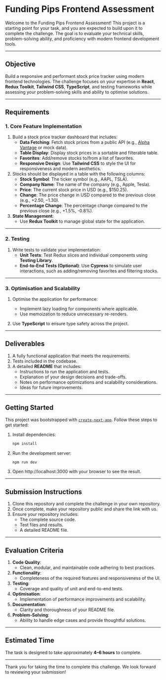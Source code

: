 # Funding Pips Frontend Assessment

Welcome to the Funding Pips Frontend Assessment! This project is a starting point for your task, and you are expected to build upon it to complete the challenge. The goal is to evaluate your technical skills, problem-solving ability, and proficiency with modern frontend development tools.

---

## **Objective**

Build a responsive and performant stock price tracker using modern frontend technologies. The challenge focuses on your expertise in **React**, **Redux Toolkit**, **Tailwind CSS**, **TypeScript**, and testing frameworks while assessing your problem-solving skills and ability to optimise solutions.

---

## **Requirements**

### **1. Core Feature Implementation**

1. Build a stock price tracker dashboard that includes:
   - **Data Fetching**: Fetch stock prices from a public API (e.g., [Alpha Vantage](https://www.alphavantage.co/documentation/) or mock data).
   - **Table Display**: Display stock prices in a sortable and filterable table.
   - **Favorites**: Add/remove stocks to/from a list of favorites.
   - **Responsive Design**: Use **Tailwind CSS** to style the UI for responsiveness and modern aesthetics.
2. Stocks should be displayed in a table with the following columns:
   - **Stock Symbol**: The ticker symbol (e.g., AAPL, TSLA).
   - **Company Name**: The name of the company (e.g., Apple, Tesla).
   - **Price**: The current stock price in USD (e.g., $150.25).
   - **Change**: The price change in USD compared to the previous close (e.g., +$2.50, -$1.30).
   - **Percentage Change**: The percentage change compared to the previous close (e.g., +1.5%, -0.8%).
3. **State Management**:
   - Use **Redux Toolkit** to manage global state for the application.

---

### **2. Testing**

1. Write tests to validate your implementation:
   - **Unit Tests**: Test Redux slices and individual components using **Testing Library**.
   - **End-to-End Tests (Optional)**: Use **Cypress** to simulate user interactions, such as adding/removing favorites and filtering stocks.

---

### **3. Optimisation and Scalability**

1. Optimise the application for performance:

   - Implement lazy loading for components where applicable.
   - Use memoization to reduce unnecessary re-renders.

2. Use **TypeScript** to ensure type safety across the project.

---

## **Deliverables**

1. A fully functional application that meets the requirements.
2. Tests included in the codebase.
3. A detailed **README** that includes:
   - Instructions to run the application and tests.
   - Explanation of your design decisions and trade-offs.
   - Notes on performance optimizations and scalability considerations.
   - Ideas for future improvements.

---

## **Getting Started**

This project was bootstrapped with [`create-next-app`](https://nextjs.org/docs/api-reference/create-next-app). Follow these steps to get started:

1. Install dependencies:
   ```bash
   npm install
   ```
2. Run the development server:
   ```bash
   npm run dev
   ```
3. Open http://localhost:3000 with your browser to see the result.

---

## **Submission Instructions**

1. Clone this repository and complete the challenge in your own repository.
2. Once complete, make your repository public and share the link with us.
3. Ensure your repository includes:
   - The complete source code.
   - Test files and results.
   - A detailed README file.

---

## **Evaluation Criteria**

1. **Code Quality**:
   - Clean, modular, and maintainable code adhering to best practices.
2. **Functionality**:
   - Completeness of the required features and responsiveness of the UI.
3. **Testing**:
   - Coverage and quality of unit and end-to-end tests.
4. **Optimisation**:
   - Implementation of performance improvements and scalability.
5. **Documentation**:
   - Clarity and thoroughness of your README file.
6. **Problem-Solving**:
   - Ability to handle edge cases and provide thoughtful solutions.

---

## **Estimated Time**

The task is designed to take approximately **4–6 hours** to complete.

---

Thank you for taking the time to complete this challenge. We look forward to reviewing your submission!
